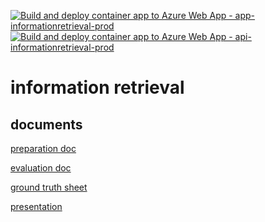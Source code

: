 [![Build and deploy container app to Azure Web App - app-informationretrieval-prod](https://github.com/InformationRetrieval-Organization/information-retrieval/actions/workflows/main_app-informationretrieval-prod.yml/badge.svg)](https://github.com/InformationRetrieval-Organization/information-retrieval/actions/workflows/main_app-informationretrieval-prod.yml)
[![Build and deploy container app to Azure Web App - api-informationretrieval-prod](https://github.com/InformationRetrieval-Organization/information-retrieval/actions/workflows/main_api-informationretrieval-prod.yml/badge.svg)](https://github.com/InformationRetrieval-Organization/information-retrieval/actions/workflows/main_api-informationretrieval-prod.yml)

# information retrieval

## documents

[preparation doc](https://docs.google.com/document/d/1CyZr6BCO7HAJkWeOlmOVO5_PjgciXi6qZNcJ2JwUiyE/edit?usp=sharing)

[evaluation doc](https://docs.google.com/document/d/1RlGlw1xzIZ5iDCYKw6M5eYVcVZCS67_rZi2n-odH48c/edit?usp=sharing)

[ground truth sheet](https://docs.google.com/spreadsheets/d/1wl72UrtBVSqMwfYwsJgIb21gftcBTYMtiB67N0tCS7A/edit?usp=sharing)

[presentation](https://docs.google.com/presentation/d/1e1AI8_XOQzUqb0r3M0vpinvw799a-UR0B3E_cHVLtm8/edit?usp=sharing)
